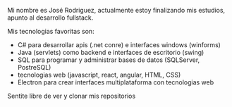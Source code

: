 Mi nombre es José Rodriguez, actualmente estoy finalizando mis estudios, apunto al desarrollo fullstack.

Mis tecnologias favoritas son:
- C# para desarrollar apis (.net conre) e interfaces windows (winforms)
- Java (servlets) como backend e interfaces de escritorio (swing)
- SQL para programar y administrar bases de datos (SQLServer, PostreSQL) 
- tecnologias web (javascript, react, angular, HTML, CSS)
- Electron para crear interfaces multiplataforma con tecnologias web

Sentite libre de ver y clonar mis repositorios
 
